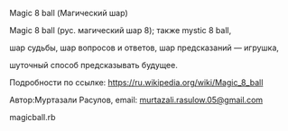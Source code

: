 Magic 8 ball (Магический шар)



Magic 8 ball (рус. магический шар 8); также mystic 8 ball,

шар судьбы, шар вопросов и ответов, шар предсказаний — игрушка, 

шуточный способ предсказывать будущее.

Подробности по ссылке: https://ru.wikipedia.org/wiki/Magic_8_ball

Автор:Муртазали Расулов, email: murtazali.rasulow.05@gmail.com

magicball.rb
